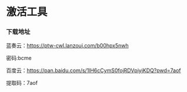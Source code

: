 # 激活工具

### 下载地址
蓝奏云：https://ptw-cwl.lanzouj.com/b00hpx5nwh

密码:bcme

百度云：https://pan.baidu.com/s/1lH6cCymS0fojRDVpiyjKDQ?pwd=7aof 

提取码：7aof 

